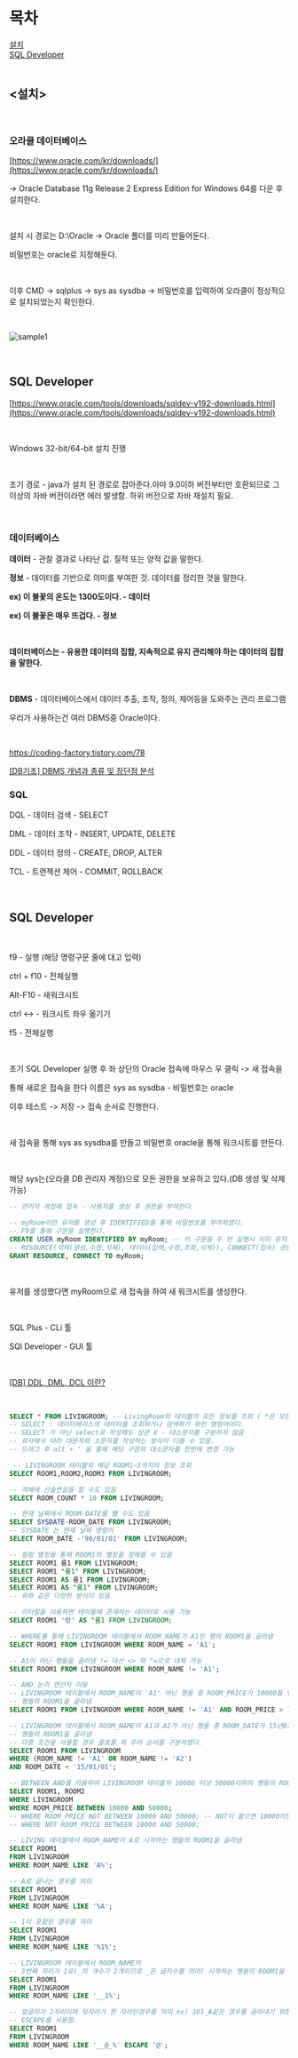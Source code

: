 목차
==============
[설치](#설치)<br/>
[SQL Developer](#sql-developer)<br/><br/>

## <설치>

<br/>

### 오라클 데이터베이스

[https://www.oracle.com/kr/downloads/](https://www.oracle.com/kr/downloads/) <br/>

-> Oracle Database 11g Release 2 Express Edition for Windows 64를 다운 후 설치한다.

<br/>

설치 시 경로는 D:\Oracle -> Oracle 폴더를 미리 만들어둔다.

비밀번호는 oracle로 지정해둔다.

<br/>

이후 CMD -> sqlplus -> sys as sysdba -> 비밀번호를 입력하여 오라클이 정상적으로 설치되었는지 확인한다.

<br/>

![sample1](/Image/Day1_Img/sample1.png)

<br/>

## SQL Developer

[https://www.oracle.com/tools/downloads/sqldev-v192-downloads.html](https://www.oracle.com/tools/downloads/sqldev-v192-downloads.html)

<br/>

Windows 32-bit/64-bit 설치 진행

<br/>

초기 경로 - java가 설치 된 경로로 잡아준다.아마 9.0이하 버전부터만 호환되므로 그 이상의 자바 버전이라면 에러 발생함. 하위 버전으로 자바 재설치 필요.

<br/>

### 데이터베이스

**데이터** - 관찰 결과로 나타난 값.  질적 또는 양적 값을 말한다. <br/>

**정보** - 데이터를 기반으로 의미를 부여한 것. 데이터를 정리한 것을 말한다.

**ex) 이 불꽃의 온도는 1300도이다. - 데이터**

**ex) 이 불꽃은 매우 뜨겁다. - 정보**

<br/>

**데이터베이스는 - 유용한 데이터의 집합, 지속적으로 유지 관리해야 하는 데이터의 집합을 말한다.**

<br/>

**DBMS** - 데이터베이스에서 데이터 추출, 조작, 정의, 제어등을 도와주는 관리 프로그램

우리가 사용하는건 여러 DBMS중 Oracle이다.

<br/>

https://coding-factory.tistory.com/78


[[DB기초] DBMS 개념과 종류 및 장단점 분석](coding-factory.tistory.com)<br/>

### SQL

DQL - 데이터 검색 - SELECT

DML - 데이터 조작 - INSERT, UPDATE, DELETE

DDL - 데이터 정의 - CREATE, DROP, ALTER

TCL - 트랜젝션 제어 - COMMIT, ROLLBACK

<br/>

## SQL Developer

<br/>

f9 - 실행 (해당 명령구문 줄에 대고 입력)

ctrl + f10 - 전체실행

Alt-F10 - 새워크시트

ctrl <-> - 워크시트 좌우 옮기기

f5 - 전체실행

<br/>

초기 SQL Developer 실행 후 좌 상단의 Oracle 접속에 마우스 우 클릭 -> 새 접속을

통해 새로운 접속을 한다 이름은 sys as sysdba - 비밀번호는 oracle

이후 테스트 -> 저장 -> 접속 순서로 진행한다.

<br/>

새 접속을 통해 sys as sysdba를 만들고 비밀번호 oracle을 통해 워크시트를 만든다.

<br/>

해당 sys는(오라클 DB 관리자 계정)으로 모든 권한을 보유하고 있다.(DB 생성 및 삭제 가능)


```sql
-- 관리자 계정에 접속 - 사용자를 생성 후 권한을 부여한다.

-- myRoom이란 유저를 생성 후 IDENTIFIED를 통해 비밀번호를 부여하였다.
-- F9를 통해 구문을 실행한다.
CREATE USER myRoom IDENTIFIED BY myRoom; -- 이 구문을 두 번 실행시 이미 유저가 있기에 오류가 발생함.
-- RESOURCE(객체(생성,수정,삭제), 데이터(입력,수정,조회,삭제)), CONNECT(접속) 권한을 부여한다.
GRANT RESOURCE, CONNECT TO myRoom;
```

<br/>

유저를 생성했다면 myRoom으로 새 접속을 하여 새 워크시트를 생성한다.

<br/>

SQL Plus - CLi 툴

SQl Developer - GUI 툴

<br/>


[[DB] DDL, DML, DCL 이란?](brownbears.tistory.com)

<br/>

```sql
SELECT * FROM LIVINGROOM; -- LivingRoom의 테이블의 모든 정보를 조회 ( *은 모든 정보를 의미 )
-- SELECT : 데이터베이스의 데이터를 조회하거나 검색하기 위한 명령어이다.
-- SELECT 가 아닌 select로 작성해도 상관 X - 대소문자를 구분하지 않음
-- 회사에서 따라 대문자와 소문자를 작성하는 방식이 다를 수 있음.
-- 드래그 후 alt + ' 을 통해 해당 구문의 대소문자를 한번에 변경 가능

 -- LIVINGROOM 테이블의 해당 ROOM1~3까지의 정보 조회
SELECT ROOM1,ROOM2,ROOM3 FROM LIVINGROOM;

-- 객체에 산술연살을 할 수도 있음
SELECT ROOM_COUNT * 10 FROM LIVINGROOM;

-- 현재 날짜에서 ROOM-DATE를 뺄 수도 있음
SELECT SYSDATE-ROOM_DATE FROM LIVINGROOM;
-- SYSDATE 는 현재 날짜 명령어
SELECT ROOM_DATE -'90/01/01' FROM LIVINGROOM;

-- 컬럼 별칭을 통해 ROOM1의 별칭을 정해줄 수 있음
SELECT ROOM1 룸1 FROM LIVINGROOM;
SELECT ROOM1 "룸1" FROM LIVINGROOM;
SELECT ROOM1 AS 룸1 FROM LIVINGROOM;
SELECT ROOM1 AS "룸1" FROM LIVINGROOM;
-- 위와 같은 다양한 방식이 있음.

-- 리터럴을 이용하면 테이블에 존재하는 데이터로 사용 가능
SELECT ROOM1 '방' AS "룸1 FROM LIVINGROOM; 

-- WHERE를 통해 LIVINGROOM 테이블에서 ROOM_NAME가 A1인 행의 ROOM1을 골라냄
SELECT ROOM1 FROM LIVINGROOM WHERE ROOM_NAME = 'A1';

-- A1이 아닌 행들을 골라냄 != 대신 <> 와 ^=으로 대체 가능
SELECT ROOM1 FROM LIVINGROOM WHERE ROOM_NAME != 'A1';

-- AND 논리 연산자 이용
-- LIVINGROOM 테이블에서 ROOM_NAME이 'A1' 아닌 행들 중 ROOM_PRICE가 10000을 넘는 
-- 행들의 ROOM1을 골라냄
SELECT ROOM1 FROM LIVINGROOM WHERE ROOM_NAME != 'A1' AND ROOM_PRICE > 10000;

-- LIVINGROOM 테이블에서 ROOM_NAME이 A1과 A2가 아닌 행들 중 ROOM_DATE가 15년01월01일 미만의
-- 행들의 ROOM1을 골라냄
-- 다중 조건을 사용할 경우 괄호를 쳐 주어 순서를 구분하였다. 
SELECT ROOM1 FROM LIVINGROOM 
WHERE (ROOM_NAME != 'A1' OR ROOM_NAME != 'A2')
AND ROOM_DATE < '15/01/01';

-- BETWEEN AND를 이용하여 LIVINGROOM 테이블의 10000 이상 50000이하의 행들의 ROOOM1을 골라냄
SELECT ROOM1, ROOM2
WHERE LIVINGROOM
WHERE ROOM_PRICE BETWEEN 10000 AND 50000;
-- WHERE ROOM_PRICE NOT BETWEEN 10000 AND 50000; -- NOT이 붙으면 10000미만 50000초과의 의미
-- WHERE NOT ROOM_PRICE BETWEEN 10000 AND 50000;

-- LIVING 테이블에서 ROOM_NAME이 A로 시작하는 행들의 ROOM1을 골라냄
SELECT ROOM1 
FROM LIVINGROOM
WHERE ROOM_NAME LIKE 'A%';

-- A로 끝나는 경우를 의미
SELECT ROOM1 
FROM LIVINGROOM
WHERE ROOM_NAME LIKE '%A';

-- 1이 포함된 경우를 의미
SELECT ROOM1 
FROM LIVINGROOM
WHERE ROOM_NAME LIKE '%1%';

-- LIVINGROOM 테이블에서 ROOM_NAME의  
-- 3번째 자리가 1로(_의 개수가 2개이므로 _은 글자수를 의미) 시작하는 행들의 ROOM1을 골라냄
SELECT ROOM1
FROM LIVINGROOM
WHERE ROOM_NAME LIKE '__1%';

-- 앞글자가 2자리이며 뒷자리가 한 자리인경우를 의미 ex) 101_A같은 경우를 골라내기 위한 경우
-- ESCAPE를 사용함.
SELECT ROOM1
FROM LIVINGROOM
WHERE ROOM_NAME LIKE '__@_%' ESCAPE '@';
```
